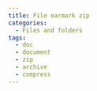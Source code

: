 ```yaml
---
title: File earmark zip
categories:
  - Files and folders
tags:
  - doc
  - document
  - zip
  - archive
  - compress
---
```


